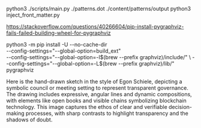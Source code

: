 python3 ./scripts/main.py ./patterns.dot ./content/patterns/output
python3 inject_front_matter.py

https://stackoverflow.com/questions/40266604/pip-install-pygraphviz-fails-failed-building-wheel-for-pygraphviz

python3 -m pip install -U --no-cache-dir  \
            --config-settings="--global-option=build_ext" \
            --config-settings="--global-option=-I$(brew --prefix graphviz)/include/" \
            --config-settings="--global-option=-L$(brew --prefix graphviz)/lib/" \
            pygraphviz



Here is the hand-drawn sketch in the style of Egon Schiele, depicting a symbolic council or meeting setting to represent transparent governance. The drawing includes expressive, angular lines and dynamic compositions, with elements like open books and visible chains symbolizing blockchain technology. This image captures the ethos of clear and verifiable decision-making processes, with sharp contrasts to highlight transparency and the shadows of doubt.